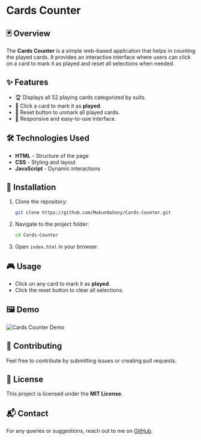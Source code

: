 # Cards Counter

## 🃏 Overview
The **Cards Counter** is a simple web-based application that helps in counting the played cards. It provides an interactive interface where users can click on a card to mark it as played and reset all selections when needed.

## ✨ Features
- 🏆 Displays all 52 playing cards categorized by suits.
- 🎯 Click a card to mark it as **played**.
- 🔄 Reset button to unmark all played cards.
- 📱 Responsive and easy-to-use interface.

## 🛠 Technologies Used
- **HTML** - Structure of the page
- **CSS** - Styling and layout
- **JavaScript** - Dynamic interactions

## 🚀 Installation
1. Clone the repository:
   ```sh
   git clone https://github.com/MukundaSony/Cards-Counter.git
   ```
2. Navigate to the project folder:
   ```sh
   cd Cards-Counter
   ```
3. Open `index.html` in your browser.

## 🎮 Usage
- Click on any card to mark it as **played**.
- Click the reset button to clear all selections.

## 🖼 Demo
![Cards Counter Demo](demo-image-url)

## 🤝 Contributing
Feel free to contribute by submitting issues or creating pull requests.

## 📜 License
This project is licensed under the **MIT License**.

## 📬 Contact
For any queries or suggestions, reach out to me on [GitHub](https://github.com/MukundaSony).

